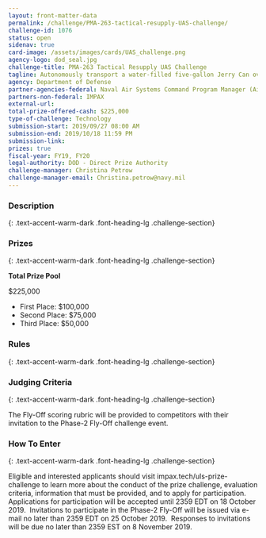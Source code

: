 ```yaml
---
layout: front-matter-data
permalink: /challenge/PMA-263-tactical-resupply-UAS-challenge/
challenge-id: 1076
status: open
sidenav: true
card-image: /assets/images/cards/UAS_challenge.png
agency-logo: dod_seal.jpg
challenge-title: PMA-263 Tactical Resupply UAS Challenge
tagline: Autonomously transport a water-filled five-gallon Jerry Can over a 10 km course to win cash prizes.
agency: Department of Defense
partner-agencies-federal: Naval Air Systems Command Program Manager (Air), Small Tactical Unmanned Aircraft Systems (PMA-263)
partners-non-federal: IMPAX
external-url:
total-prize-offered-cash: $225,000
type-of-challenge: Technology
submission-start: 2019/09/27 08:00 AM
submission-end: 2019/10/18 11:59 PM
submission-link:  
prizes: true
fiscal-year: FY19, FY20
legal-authority: DOD - Direct Prize Authority
challenge-manager: Christina Petrow
challenge-manager-email: Christina.petrow@navy.mil
---
```




<!-- Description start -->
### Description
{: .text-accent-warm-dark .font-heading-lg .challenge-section}


<!-- Prizes start -->
### Prizes
{: .text-accent-warm-dark .font-heading-lg .challenge-section}

<p><strong>Total Prize Pool</strong></p>
<p>$225,000</p>
<ul>
<li>First Place: $100,000</li>
<li>Second Place: $75,000</li>
<li>Third Place: $50,000</li>
</ul>

<!-- Rules start -->
### Rules 
{: .text-accent-warm-dark .font-heading-lg .challenge-section}


<!-- Judging start -->
### Judging Criteria
{: .text-accent-warm-dark .font-heading-lg .challenge-section}

<p>The Fly-Off scoring rubric will be provided to competitors with their invitation to the Phase-2 Fly-Off challenge event.</p>

<!--  How To Enter start -->
### How To Enter
{: .text-accent-warm-dark .font-heading-lg .challenge-section}

<p>Eligible and interested applicants should visit impax.tech/uls-prize-challenge to learn more about the conduct of the prize challenge, evaluation criteria, information that must be provided, and to apply for participation. Applications for participation will be accepted until 2359 EDT on 18 October 2019.&nbsp; Invitations to participate in the Phase-2 Fly-Off will be issued via e-mail no later than 2359 EDT on 25 October 2019.&nbsp; Responses to invitations will be due no later than 2359 EST on 8 November 2019.</p>
